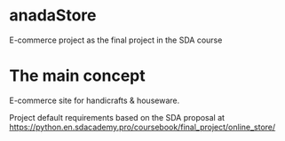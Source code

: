 # anadaStore
E-commerce project as the final project in the SDA course

# The main concept

E-commerce site for handicrafts & houseware. 

Project default requirements based on the SDA proposal at https://python.en.sdacademy.pro/coursebook/final_project/online_store/
